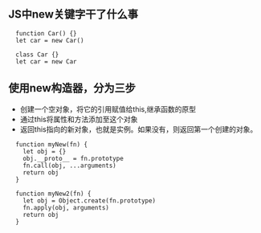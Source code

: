 ## JS中new关键字干了什么事
```
  function Car() {}
  let car = new Car()

  class Car {}
  let car = new Car
```
## 使用new构造器，分为三步
  - 创建一个空对象，将它的引用赋值给this,继承函数的原型
  - 通过this将属性和方法添加至这个对象
  - 返回this指向的新对象，也就是实例。如果没有，则返回第一个创建的对象。
  ```
    function myNew(fn) {
      let obj = {}
      obj.__proto__ = fn.prototype
      fn.call(obj, ...arguments)
      return obj
    }

    function myNew2(fn) {
      let obj = Object.create(fn.prototype)
      fn.apply(obj, arguments)
      return obj
    }
  ```